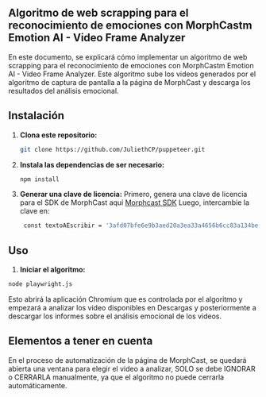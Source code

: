 ## **Algoritmo de web scrapping para el reconocimiento de emociones con MorphCastm Emotion AI - Video Frame Analyzer**
En este documento, se explicará cómo implementar un algoritmo de web scrapping para el reconocimiento de emociones con MorphCastm Emotion AI - Video Frame Analyzer. Este algoritmo sube los videos generados por el algoritmo de captura de pantalla a la página de MorphCast y descarga los resultados del análisis emocional.


## Instalación

1. **Clona este repositorio:**
    ```bash
    git clone https://github.com/JuliethCP/puppeteer.git
    ```

2. **Instala las dependencias de ser necesario:**
    ```bash
    npm install
    ```
3. **Generar una clave de licencia:**
Primero, genera una clave de licencia para el SDK de MorphCast aquí [Morphcast SDK](https://www.morphcast.com/sdk-licence-request/)  Luego, intercambie la clave en:
    ```bash
     const textoAEscribir = '3afd07bfe6e9b3aed20a3ea33a4656b6cc83a134bedc';
    ```
   
    

## Uso

1. **Iniciar el algoritmo:**

```bash
node playwright.js
```

Esto abrirá la aplicación Chromium que es controlada por el algoritmo y empezará a analizar los video disponibles en Descargas y posteriormente a descargar los informes sobre el análisis emocional de los videos.


## Elementos a tener en cuenta
En el proceso de automatización de la página de MorphCast, se quedará abierta una ventana para elegir el video a analizar, SOLO se debe IGNORAR o CERRARLA manualmente, ya que el algoritmo no puede cerrarla automáticamente.